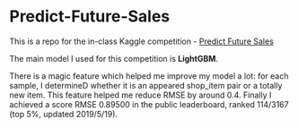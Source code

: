 # Predict-Future-Sales
This is a repo for the in-class Kaggle competition - [Predict Future Sales](https://www.kaggle.com/c/competitive-data-science-predict-future-sales)

The main model I used for this competition is **LightGBM**. 

There is a magic feature which helped me improve my model a lot: for each sample, I determineD whether it is an appeared shop_item pair or a totally new item. This feature helped me reduce RMSE by around 0.4. Finally I achieved a score RMSE 0.89500 in the public leaderboard, ranked 114/3167 (top 5%, updated 2019/5/19).
